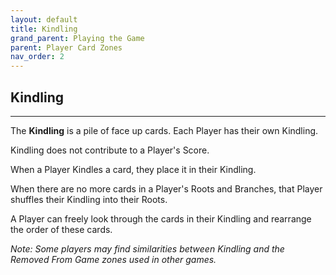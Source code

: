 ```yaml
---
layout: default
title: Kindling
grand_parent: Playing the Game
parent: Player Card Zones
nav_order: 2
---
```


## Kindling

---

The **Kindling** is a pile of face up cards. Each Player has their own Kindling. 

Kindling does not contribute to a Player's Score. 

When a Player Kindles a card, they place it in their Kindling. 

<!-- insert example here -->

When there are no more cards in a Player's Roots and Branches, that Player shuffles their Kindling into their Roots.

A Player can freely look through the cards in their Kindling and rearrange the order of these cards.

*Note: Some players may find similarities between Kindling and the Removed From Game zones used in other games.*